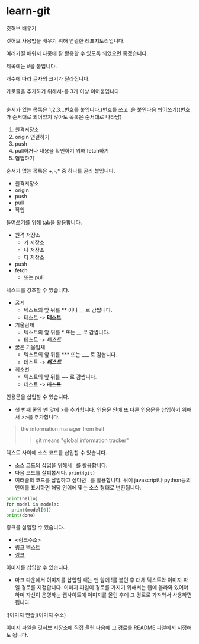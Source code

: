 # learn-git
깃허브 배우기

깃허브 사용법을 배우기 위해 연결한 레포지토리입니다.

여러가질 배워서 나중에 잘 활용할 수 있도록 되었으면 좋겠습니다.

제목에는 #을 붙입니다.

개수에 따라 글자의 크기가 달라집니다.

가로줄을 추가하기 위해서-를 3개 이상 이어붙입니다.

--------

순서가 있는 목록은 1,2,3...번호를 붙입니다.(번호를 쓰고 .을 붙인다음 띄어쓰기)(번호가 순서대로 되어있지 않아도 목록은 순서대로 나타남)

1. 원격저장소 
3. origin 연결하기
2. push
4. pull하거나 내용을 확인하기 위해 fetch하기
5. 협업하기

순서가 없는 목록은 +,-,* 중 하나를 골라 붙입니다.

- 원격저장소
- origin
- push
- pull
- 작업

들여쓰기를 위해 tab을 활용합니다.

  - 원격 저장소
    - 가 저장소
    - 나 저장소
    - 다 저장소
  - push
  - fetch
    - 또는 pull

텍스트를 강조할 수 있습니다.

- 굵게
  - 텍스트의 앞 뒤를 ** 이나 __ 로 감쌉니다.
  - 테스트 -> **테스트**
- 기울림체
  - 텍스트의 앞 뒤를 * 또는 __ 로 감쌉니다.
  - 테스트 -> *테스트*
- 굵은 기울임체
  - 텍스트의 앞 뒤를 *** 또는 ___ 로 감쌉니다.
  - 테스트 -> ***테스트***
- 취소선
  - 텍스트의 앞 뒤를 ~~ 로 감쌉니다.
  - 테스트 -> ~~테스트~~

인용문을 삽입할 수 있습니다.

- 첫 번째 줄의 맨 앞에 >를 추가합니다. 인용문 안에 또 다른 인용문을 삽입하기 위해서 >>를 추가합니다.

> the information manager from hell
>> git means "global information tracker"

텍스트 사이에 소스 코드를 삽입할 수 있습니다.

- 소스 코드의 삽입을 위해서 ` `를 활용합니다.
- 다음 코드를 살펴봅시다. `print(git)`
- 여러줄의 코드를 삽입하고 싶다면 ``` ```를 활용합니다. 뒤에 javascript나 python등의 언어를 표시하면 해당 언어에 맞는 소스 형태로 변환됩니다.

```python
print(hello)
for model in models:
  print(model[0])
print(done)
```

링크를 삽입할 수 있습니다.
- <링크주소>
- [링크 텍스트](링크주소)
- [링크](주소, "검색 사이트")

이미지를 삽입할 수 있습니다.
- 마크 다운에서 이미지를 삽입할 때는 맨 앞에 !를 붙인 후 대체 텍스트와 이미지 파일 경로를 지정합니다. 이미지 파일이 경로를 가지기 위해서는 웹에 올라와 있어야 하며 자신이 운영하는 웹사이트에 이미지를 올린 후에 그 경로로 가져와서 사용하면 됩니다.

![이미지 연습](이미지 주소)

이미지 파일을 깃허브 저장소에 직접 올린 다음에 그 경로를 README 파일에서 지정해도 됩니다.
